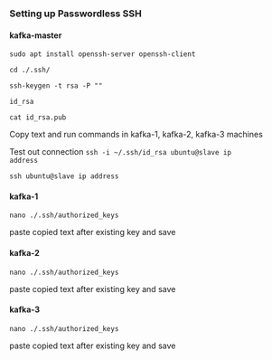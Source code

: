 
<h3>Setting up Passwordless SSH</h3>

<h4>kafka-master</h4>

<code>sudo apt install openssh-server openssh-client</code>

<code>cd ./.ssh/</code>

<code>ssh-keygen -t rsa -P "" </code>

<code>id_rsa</code>

<code>cat id_rsa.pub</code>

Copy text and run commands in kafka-1, kafka-2, kafka-3 machines

Test out connection
<code>ssh -i ~/.ssh/id_rsa ubuntu@slave ip address</code>

<code>ssh ubuntu@slave ip address</code>


<h4>kafka-1</h4>
<code>nano ./.ssh/authorized_keys</code>

paste copied text after existing key and save

<h4>kafka-2</h4>
<code>nano ./.ssh/authorized_keys</code>

paste copied text after existing key and save

<h4>kafka-3</h4>
<code>nano ./.ssh/authorized_keys</code>

paste copied text after existing key and save



```python

```
